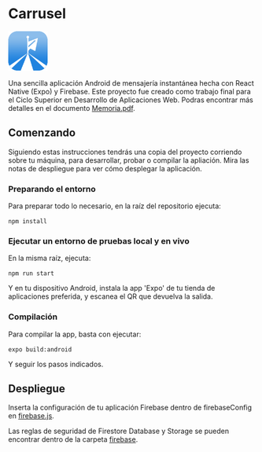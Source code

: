 # Carrusel
<img src="https://raw.githubusercontent.com/canosan/carrusel-app/main/assets/icon.png" height="80" width="80" >

Una sencilla aplicación Android de mensajería instantánea hecha con React Native (Expo) y Firebase. Este proyecto fue creado como
trabajo final para el Ciclo Superior en Desarrollo de Aplicaciones Web. Podras encontrar más detalles en el documento [Memoria.pdf](https://github.com/canosan/carrusel-app/blob/main/Memoria.pdf). 

## Comenzando

Siguiendo estas instrucciones tendrás una copia del proyecto corriendo sobre tu máquina, para desarrollar, probar o compilar la apliación. Mira las notas de despliegue para ver cómo desplegar la aplicación.

### Preparando el entorno

Para preparar todo lo necesario, en la raíz del repositorio ejecuta:

```
npm install
```

### Ejecutar un entorno de pruebas local y en vivo

En la misma raíz, ejecuta:

```
npm run start
```

Y en tu dispositivo Android, instala la app 'Expo' de tu tienda de aplicaciones preferida, y escanea el QR que devuelva la salida.

### Compilación

Para compilar la app, basta con ejecutar:

```
expo build:android
```

Y seguir los pasos indicados.

## Despliegue

Inserta la configuración de tu aplicación Firebase dentro de firebaseConfig en [firebase.js](https://github.com/canosan/carrusel-app/blob/main/firebase.js). 

Las reglas de seguridad de Firestore Database y Storage se pueden encontrar dentro de la carpeta [firebase](https://github.com/canosan/carrusel-app/tree/main/firebase).


